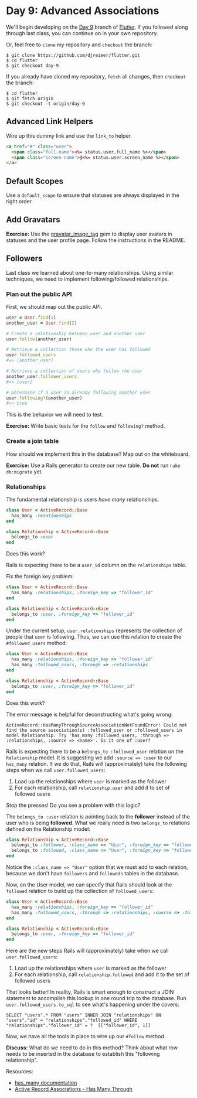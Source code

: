 # Day 9: Advanced Associations

We'll begin developing on the [Day 9](https://github.com/djreimer/flutter/tree/day-9) branch of [Flutter](https://github.com/djreimer/flutter). If you followed along through last class, you can continue on in your own repository.

Or, feel free to `clone` my repository and `checkout` the branch:

    $ git clone https://github.com/djreimer/flutter.git
    $ cd flutter
    $ git checkout day-9

If you already have cloned my repository, `fetch` all changes, then `checkout` the branch:

    $ cd flutter
    $ git fetch origin
    $ git checkout -t origin/day-9

## Advanced Link Helpers

Wire up this dummy link and use the `link_to` helper.

```html
<a href="#" class="user">
  <span class="full-name"><%= status.user.full_name %></span>
  <span class="screen-name">@<%= status.user.screen_name %></span>
</a>
```

## Default Scopes

Use a `default_scope` to ensure that statuses are always displayed in the right order.

## Add Gravatars

**Exercise:** Use the [gravatar_image_tag](https://github.com/mdeering/gravatar_image_tag) gem to display user avatars in statuses and the user profile page. Follow the instructions in the README.

## Followers

Last class we learned about one-to-many relationships. Using similar techniques, we need to implement following/followed relationships.

### Plan out the public API

First, we should map out the public API.

```ruby
user = User.find(1)
another_user = User.find(2)

# Create a relationship between user and another_user
user.follow(another_user)

# Retrieve a collection those who the user has followed
user.followed_users
#=> [another_user]

# Retrieve a collection of users who follow the user
another_user.follower_users
#=> [user]

# Determine if a user is already following another user
user.following?(another_user)
#=> true
```

This is the behavior we will need to test.

**Exercise:** Write basic tests for the `follow` and `following?` method.

### Create a join table

How should we implement this in the database? Map out on the whiteboard.

**Exercise:** Use a Rails generator to create our new table. **Do not** run `rake db:migrate` yet.

### Relationships

The fundamental relationship is users *have many* relationships.

```ruby
class User < ActiveRecord::Base
  has_many :relationships
end

class Relationship < ActiveRecord::Base
  belongs_to :user
end
```

Does this work? 

Rails is expecting there to be a `user_id` column on the `relationships` table.

Fix the foreign key problem:

```ruby
class User < ActiveRecord::Base
  has_many :relationships, :foreign_key => "follower_id"
end

class Relationship < ActiveRecord::Base
  belongs_to :user, :foreign_key => "follower_id"
end
```

Under the current setup, `user.relationships` represents the collection of people that `user` is following. Thus, we can use this relation to create the `#followed_users` method: 

```ruby
class User < ActiveRecord::Base
  has_many :relationships, :foreign_key => "follower_id"
  has_many :followed_users, :through => :relationships
end

class Relationship < ActiveRecord::Base
  belongs_to :user, :foreign_key => "follower_id"
end
```

Does this work?

The error message is helpful for deconstructing what's going wrong:

    ActiveRecord::HasManyThroughSourceAssociationNotFoundError: Could not find the source association(s) :followed_user or :followed_users in model Relationship. Try 'has_many :followed_users, :through => :relationships, :source => <name>'. Is it one of :user?

Rails is expecting there to be a `belongs_to :followed_user` relation on the `Relationship` model. It is suggesting we add `:source => :user` to our `has_many` relation. If we do that, Rails will (approximately) take the following steps when we call `user.followed_users`:

1. Load up the relationships where `user` is marked as the follower
2. For each relationship, call `relationship.user` and add it to set of followed users

Stop the presses! Do you see a problem with this logic?

The `belongs_to :user` relation is pointing back to the **follower** instead of the user who is being **followed**. What we really need is two `belongs_to` relations defined on the Relationship model:

```ruby
class Relationship < ActiveRecord::Base
  belongs_to :follower, :class_name => "User", :foreign_key => "follower_id"
  belongs_to :followed, :class_name => "User", :foreign_key => "followed_id"
end
```

Notice the `:class_name => "User"` option that we must add to each relation, because we don't have `followers` and `followeds` tables in the database.

Now, on the User model, we can specify that Rails should look at the `followed` relation to build up the collection of `followed_users`:

```ruby
class User < ActiveRecord::Base
  has_many :relationships, :foreign_key => "follower_id"
  has_many :followed_users, :through => :relationships, :source => :followed
end

class Relationship < ActiveRecord::Base
  belongs_to :user, :foreign_key => "follower_id"
end
```

Here are the new steps Rails will (approximately) take when we call `user.followed_users`:

1. Load up the relationships where `user` is marked as the follower
2. For each relationship, call `relationship.followed` and add it to the set of followed users

That looks better! In reality, Rails is smart enough to construct a JOIN statement to accomplish this lookup in one round trip to the database. Run `user.followed_users.to_sql` to see what's happening under the covers:

    SELECT "users".* FROM "users" INNER JOIN "relationships" ON "users"."id" = "relationships"."followed_id" WHERE "relationships"."follower_id" = ?  [["follower_id", 1]]

Now, we have all the tools in place to wire up our `#follow` method.

**Discuss:** What do we need to do in this method? Think about what row needs to be inserted in the database to establish this "following relationship".

Resources:

- [has_many documentation](http://api.rubyonrails.org/classes/ActiveRecord/Associations/ClassMethods.html#method-i-has_many)
- [Active Record Associations - Has Many Through](http://guides.rubyonrails.org/association_basics.html#the-has-many-through-association)